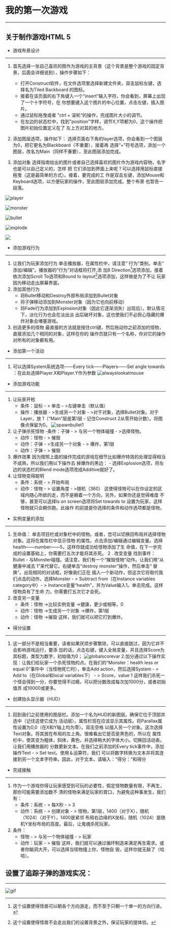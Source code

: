 # 我的第一次游戏
---
## 关于制作游戏HTML 5

* 游戏布景设计
---
  1. 首先选择一张自己喜欢的图作为游戏的主背景（这个背景是整个游戏的固定背景，后面会详细说到），操作步骤如下：
  
  
  
     - 打开Construct软件，在文件选项里选择新建文件夹，双击鼠标左键，选择名为Tiled Backboard 
                的图标。
     - 接着在该页面的右下角键入一个“insert”输入字符，你会看到，屏幕上出现了一个十字符号，在 
                你想要键入这个图片的中心位置，点击左键，插入图片。
     - 通过鼠标拖曳或者 ”ctrl + 滚轮“的操作，完成图片大小的调节。
     - 在左边的状态栏中，找到”position"字样，调节X,Y项都为0，这个操作把图片初始位置定义在了 
                左上方对其的地方。
  2. 添加图层选项，操作如下：
       选择页面右下角的layer选项，你会看到一个图层为0，把它更名为Blackboard（不重要），接着再 
       选择“+”符号选项，添加一个图层，改名为Main（同样不重要），至此图层添加完成。
  3. 添加对象
       选择指南给出的图片或者自己选择喜欢的图片作为游戏内容物，名字也是可以自己定义的，怎样 
       把 它们添加到界面上来呢？可以选择用鼠标直接拖曳（这是最简单的方式）。接着，要完成的工 
       作是双击左键，添加Mouse和Keyboard选项，以方便玩家的操作，至此图层添加完成。整个布景 
       也暂告一段落。
       
![player](https://user-images.githubusercontent.com/43528369/46475524-55429f80-c818-11e8-8174-959a2055c7a0.png)

![monster](https://user-images.githubusercontent.com/43528369/46475530-57a4f980-c818-11e8-9c6a-cea55a21a3ab.png)

![bullet](https://user-images.githubusercontent.com/43528369/46475536-5b388080-c818-11e8-8516-fdd0cc52ea08.png)

![explode](https://user-images.githubusercontent.com/43528369/46475542-5ecc0780-c818-11e8-892d-08ead9939d7f.png)

![ ](https://user-images.githubusercontent.com/43528369/46474965-cd0fca80-c816-11e8-87c7-bfc447d552a7.jpg)


* 添加游戏行为
---
  1. 让我们为玩家添加行为
     单击播放器，在属性栏中，请注意“ 行为”类别。单击“ 添加/编辑”。播放器的“行为”对话框将打开,添 
     加8 Direction[^1]选项添加，接着依次添加Scroll To选项和Bound to layout[^2]选项添加，这样做是为了不让 
     玩家因为移动走出屏幕界面。
  2. 添加其他行为
     - 将Bullet移动和Destroy外部布局添加到Bullet对象
     - 将子弹移动添加到Monster对象（因为它也向前移动）
     - 将Fade行为添加到Explosion对象（因此它逐渐消失）出现后）。默认情况下，淡化行为也会在淡出淡 
    出后破坏对象，这也使我们不必担心隐藏的爆炸对象会堵塞游戏。
  3. 创造更多的怪物
     最直接的方法就是按住ctrl键，然后拖动你之前添加的怪物，直接添加几个相同的对象，这样在你的 
     操作页就只有一个名称，你对它的操作对所有的对象都有用。
       
       
       
* 添加第一个活动
---
  1. 可以选择System系统选项——Every tick——Players——Set angle towards ：在此处选择Player.X和Player.Y作为参数
![alwayslookatmouse](https://user-images.githubusercontent.com/43528369/46476878-d51e3900-c81b-11e8-9392-303eb2bd01d3.png)



* 添加游戏功能
---
  1. 让玩家开枪
     - 条件：鼠标 - > 单击 - >左键单击（默认值）
     - 操作：播放器 - >生成另一个对象 - >对于对象，选择Bullet对象。对于Layer，放 
                                        1（“Main”层是第1层 - 记住Construct 2从零开始计数）。将图像点保留为0。
![spawnbullet1](https://user-images.githubusercontent.com/43528369/46476895-dd767400-c81b-11e8-9d76-35dd5804b17b.png)
  2. 让子弹杀死怪物
     -条件：子弹 - > 与另一个物体碰撞 - >选择怪物。
     - 动作：怪物 - > 摧毁
     - 动作：子弹 - >生成另一个对象 - > 爆炸，第1层
     - 动作：子弹 - > 摧毁                                     
  3. 爆炸效果
        因为按照上面的操作完成的游戏在细节比如爆炸特效的处理显得相当不成熟，所以我们用以下操作去 
        掉爆炸的黑边：
                    - 选择Explosion选项，将左边的状态栏的Blend mode选项改成Additive就好了。                  
  4. 让怪物变得聪明
     - 条件：系统 - > 开始布局
     - 动作：怪物 - > 设置角度 - >随机（360）
       这使得怪物可以在你设定的区域内随心所欲的走，而不是朝着一个方向，另外，如果你还是觉得难度 
       不够，甚至可以选择ls on screen选项将Set towards to 设置为玩家，这样怪物就只会朝你跑。此操作 
       的前提是你选择的条件和动作选项都是怪物。
       
       
       
* 实例变量的添加
---
  1. 生命值：
       单击项目栏或对象栏中的怪物。或者，您可以切换回布局并选择怪物对象。这将在属性栏中显示怪物 
       的属性。点击添加/编辑通过编辑变量。选择health——number——5，这样你就成功给怪物添加了生 
       命值，在下一步完成的设置基础上，你需要打五次才能将其杀死。
  2 . 改变变量
        找到事件：Bullet - 与Monster碰撞。请注意，我们有一个“摧毁怪物”动作。让我们用“从健康中减去 
        1”来代替它。右键单击“destroy monster”操作，然后单击“ 替换”。出现相同的对话框，好像我们正在 
        插入一个新动作，但这次它将取代我们点击的动作。选择Monster - > Subtract from（在Instance 
        variables category中）- > Instance变量“health”，并为Value输入1。单击完成。这样怪物具有了生命 
        力，你需要打五次它才会死。
  3. 改变另一变量
     - 条件：怪物 ->比较实例变量 ->健康，更少或相等，0 
     - 动作：怪物 ->生成另一个对象 ->爆炸，第1层
     - 动作：怪物 ->摧毁
       这样，我们就可以把它打到爆炸。
       
       
       
* 得分设置
---
  1. 这一部分不是相当重要，读者如果厌烦步骤繁琐，可以直接跳过，因为它并不会影响游戏运行，要添 
     加的话，点击右键，键入全局变量，并且选择Score为其标题，类型为数字，初始值为0；
![globalscorevar](https://user-images.githubusercontent.com/43528369/46479251-401e3e80-c821-11e8-82b6-2c3269d1404f.png)
  2.加分通过以下操作实现：让我们给玩家一个杀死怪物的点。在我们的“Monster：health less or equal 
    0”事件中（当怪物死亡时），单击Add action，然后选择System - > Add 
    to（在Global和local variables下） - > Score，value 1
       这样我们杀死一个怪会得到一分，你要觉得不过瘾，可以把分数改成每次加1000分，或者初始值弄 
       成10000或更多。
       
       
       
* 创建抬头显示器（HUD）
---
  1. 回到我们之前使用的图层栏。添加一个名为HUD的新图层。确保它位于顶部并选中（记住这使它成为 
       活动层）。属性栏现在应该显示其属性。将Parallax属性设置为0,0（在X和Y轴上均为零）。双击空格 
       以插入另一个对象。这次选择Text对象。将其放在布局的左上角。很难看出它是否是黑色的，所以在 
       属性栏中，使其变为粗体，斜体，黄色，并选择稍大的字体大小。切换回活动表。让我们用播放器的 
       分数更新文本。在我们之前添加的Every tick事件中，添加操作Text - > Set text。使用＆运算符，我们 
       可以将数字转换为文本并将其连接到另一个文本字符串。因此，对于文本，请输入：“得分：”和得分
       
       
       
* 完成接触
---
  1. 作为一个游戏你得让玩家感受到可玩的必要性，假定怪物数量有限，不再生，那你可能需要添加数不 
     清的怪物来满足玩家的胃口，为避免这种事发生，我们有： 
     - 条件：系统 - > 每X秒 - > 3
     - 动作：系统 - > 创建对象 - > 怪物，第1层，1400（对于X），随机（1024）（对于Y），1400是紧邻 
      布局右边缘的X坐标，随机（1024）是随机Y坐标布局的高度。最后，让鬼魂杀死玩家。       
  2. 条件：
     - 怪物 - > 与另一个物体碰撞 - > 玩家
     - 动作：玩家 - > 摧毁
      这样，我们就可以通过循环制造来满足再生需求。或者你脑洞大开，可以选择当怪物撞上你，怪物自 
      毁，这样你就无敌了（哈哈）。
      
      
       
## 设置了追踪子弹的游戏实况：
---
![gif](https://user-images.githubusercontent.com/43528369/46481056-0f400880-c825-11e8-8c3c-5d5dacbf52e4.gif)



[^1]:这个设置使得怪兽可以朝各个方向游走，而不至于只朝一个单一的方向行进。
[^2]:这个设置使得怪兽不会走出我们的设置背景之外，保证玩家的提体验。
